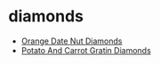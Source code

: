 # diamonds

 * [Orange Date Nut Diamonds](index/o/orange-date-nut-diamonds-1695.json)
 * [Potato And Carrot Gratin Diamonds](index/p/potato-and-carrot-gratin-diamonds-10940.json)
